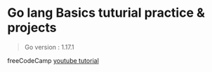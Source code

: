 # Go lang Basics tuturial practice & projects

> Go version : 1.17.1

 freeCodeCamp [youtube tutorial](https://www.youtube.com/results?search_query=go+language+tutorial)
